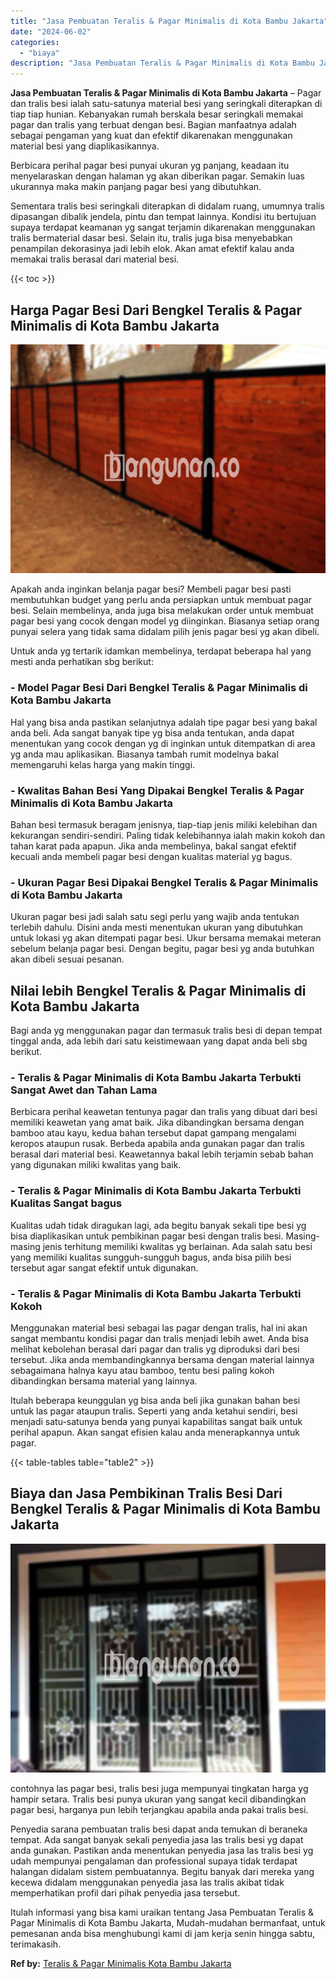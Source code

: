 ```yaml
---
title: "Jasa Pembuatan Teralis & Pagar Minimalis di Kota Bambu Jakarta"
date: "2024-06-02"
categories: 
  - "biaya"
description: "Jasa Pembuatan Teralis & Pagar Minimalis di Kota Bambu Jakarta. Itulah informasi yang bisa kami uraikan tentang Jasa Pembuatan Teralis & Pagar Minimalis di K..."
---
```


**Jasa Pembuatan Teralis & Pagar Minimalis di Kota Bambu Jakarta** – Pagar dan tralis besi ialah satu-satunya material besi yang seringkali diterapkan di tiap tiap hunian. Kebanyakan rumah berskala besar seringkali memakai pagar dan tralis yang terbuat dengan besi. Bagian manfaatnya adalah sebagai pengaman yang kuat dan efektif dikarenakan menggunakan material besi yang diaplikasikannya.

Berbicara perihal pagar besi punyai ukuran yg panjang, keadaan itu menyelaraskan dengan halaman yg akan diberikan pagar. Semakin luas ukurannya maka makin panjang pagar besi yang dibutuhkan.

Sementara tralis besi seringkali diterapkan di didalam ruang, umumnya tralis dipasangan dibalik jendela, pintu dan tempat lainnya. Kondisi itu bertujuan supaya terdapat keamanan yg sangat terjamin dikarenakan menggunakan tralis bermaterial dasar besi. Selain itu, tralis juga bisa menyebabkan penampilan dekorasinya jadi lebih elok. Akan amat efektif kalau anda memakai tralis berasal dari material besi.

{{< toc >}}

## Harga Pagar Besi Dari Bengkel Teralis & Pagar Minimalis di Kota Bambu Jakarta

![Jasa Pembuatan Teralis & Pagar Minimalis di Kota Bambu Jakarta](/images/pagar-minimalis-murah-26.png)

Apakah anda inginkan belanja pagar besi? Membeli pagar besi pasti membutuhkan budget yang perlu anda persiapkan untuk membuat pagar besi. Selain membelinya, anda juga bisa melakukan order untuk membuat pagar besi yang cocok dengan model yg diinginkan. Biasanya setiap orang punyai selera yang tidak sama didalam pilih jenis pagar besi yg akan dibeli.

Untuk anda yg tertarik idamkan membelinya, terdapat beberapa hal yang mesti anda perhatikan sbg berikut:
### \- Model Pagar Besi Dari Bengkel Teralis & Pagar Minimalis di Kota Bambu Jakarta

Hal yang bisa anda pastikan selanjutnya adalah tipe pagar besi yang bakal anda beli. Ada sangat banyak tipe yg bisa anda tentukan, anda dapat menentukan yang cocok dengan yg di inginkan untuk ditempatkan di area yg anda mau aplikasikan. Biasanya tambah rumit modelnya bakal memengaruhi kelas harga yang makin tinggi.

### \- Kwalitas Bahan Besi Yang Dipakai Bengkel Teralis & Pagar Minimalis di Kota Bambu Jakarta

Bahan besi termasuk beragam jenisnya, tiap-tiap jenis miliki kelebihan dan kekurangan sendiri-sendiri. Paling tidak kelebihannya ialah makin kokoh dan tahan karat pada apapun. Jika anda membelinya, bakal sangat efektif kecuali anda membeli pagar besi dengan kualitas material yg bagus.

### \- Ukuran Pagar Besi Dipakai Bengkel Teralis & Pagar Minimalis di Kota Bambu Jakarta

Ukuran pagar besi jadi salah satu segi perlu yang wajib anda tentukan terlebih dahulu. Disini anda mesti menentukan ukuran yang dibutuhkan untuk lokasi yg akan ditempati pagar besi. Ukur bersama memakai meteran sebelum belanja pagar besi. Dengan begitu, pagar besi yg anda butuhkan akan dibeli sesuai pesanan.

## Nilai lebih Bengkel Teralis & Pagar Minimalis di Kota Bambu Jakarta

Bagi anda yg menggunakan pagar dan termasuk tralis besi di depan tempat tinggal anda, ada lebih dari satu keistimewaan yang dapat anda beli sbg berikut.

### \- Teralis & Pagar Minimalis di Kota Bambu Jakarta Terbukti Sangat Awet dan Tahan Lama

Berbicara perihal keawetan tentunya pagar dan tralis yang dibuat dari besi memiliki keawetan yang amat baik. Jika dibandingkan bersama dengan bamboo atau kayu, kedua bahan tersebut dapat gampang mengalami keropos ataupun rusak. Berbeda apabila anda gunakan pagar dan tralis berasal dari material besi. Keawetannya bakal lebih terjamin sebab bahan yang digunakan miliki kwalitas yang baik.

### \- Teralis & Pagar Minimalis di Kota Bambu Jakarta Terbukti Kualitas Sangat bagus

Kualitas udah tidak diragukan lagi, ada begitu banyak sekali tipe besi yg bisa diaplikasikan untuk pembikinan pagar besi dengan tralis besi. Masing-masing jenis terhitung memiliki kwalitas yg berlainan. Ada salah satu besi yang memiliki kualitas sungguh-sungguh bagus, anda bisa pilih besi tersebut agar sangat efektif untuk digunakan.

### \- Teralis & Pagar Minimalis di Kota Bambu Jakarta Terbukti Kokoh

Menggunakan material besi sebagai las pagar dengan tralis, hal ini akan sangat membantu kondisi pagar dan tralis menjadi lebih awet. Anda bisa melihat kebolehan berasal dari pagar dan tralis yg diproduksi dari besi tersebut. Jika anda membandingkannya bersama dengan material lainnya sebagaimana halnya kayu atau bamboo, tentu besi paling kokoh dibandingkan bersama material yang lainnya.

Itulah beberapa keunggulan yg bisa anda beli jika gunakan bahan besi untuk las pagar ataupun tralis. Seperti yang anda ketahui sendiri, besi menjadi satu-satunya benda yang punyai kapabilitas sangat baik untuk perihal apapun. Akan sangat efisien kalau anda menerapkannya untuk pagar.

{{< table-tables table="table2" >}}

## Biaya dan Jasa Pembikinan Tralis Besi Dari Bengkel Teralis & Pagar Minimalis di Kota Bambu Jakarta

![Jasa Pembuatan Teralis & Pagar Minimalis di Kota Bambu Jakarta](/images/teralis-minimalis-murah-19.png)

contohnya las pagar besi, tralis besi juga mempunyai tingkatan harga yg hampir setara. Tralis besi punya ukuran yang sangat kecil dibandingkan pagar besi, harganya pun lebih terjangkau apabila anda pakai tralis besi.

Penyedia sarana pembuatan tralis besi dapat anda temukan di beraneka tempat. Ada sangat banyak sekali penyedia jasa las tralis besi yg dapat anda gunakan. Pastikan anda menentukan penyedia jasa las tralis besi yg udah mempunyai pengalaman dan professional supaya tidak terdapat halangan didalam sistem pembuatannya. Begitu banyak dari mereka yang kecewa didalam menggunakan penyedia jasa las tralis akibat tidak memperhatikan profil dari pihak penyedia jasa tersebut.

Itulah informasi yang bisa kami uraikan tentang Jasa Pembuatan Teralis & Pagar Minimalis di Kota Bambu Jakarta, Mudah-mudahan bermanfaat, untuk pemesanan anda bisa menghubungi kami di jam kerja senin hingga sabtu, terimakasih.

**Ref by:** [Teralis & Pagar Minimalis Kota Bambu Jakarta](https://id.wikipedia.org/wiki/Teralis)
